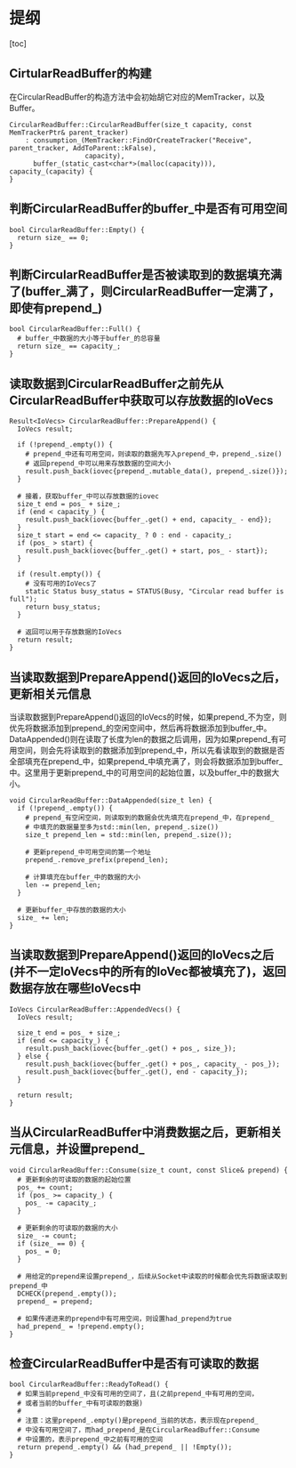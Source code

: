 # 提纲
[toc]

## CirtularReadBuffer的构建
在CircularReadBuffer的构造方法中会初始胡它对应的MemTracker，以及Buffer。
```
CircularReadBuffer::CircularReadBuffer(size_t capacity, const MemTrackerPtr& parent_tracker)
    : consumption_(MemTracker::FindOrCreateTracker("Receive", parent_tracker, AddToParent::kFalse),
                   capacity),
      buffer_(static_cast<char*>(malloc(capacity))), capacity_(capacity) {
}
```

## 判断CircularReadBuffer的buffer_中是否有可用空间
```
bool CircularReadBuffer::Empty() {
  return size_ == 0;
}
```

## 判断CircularReadBuffer是否被读取到的数据填充满了(buffer_满了，则CircularReadBuffer一定满了，即使有prepend_)
```
bool CircularReadBuffer::Full() {
  # buffer_中数据的大小等于buffer_的总容量
  return size_ == capacity_;
}
```

## 读取数据到CircularReadBuffer之前先从CircularReadBuffer中获取可以存放数据的IoVecs
```
Result<IoVecs> CircularReadBuffer::PrepareAppend() {
  IoVecs result;

  if (!prepend_.empty()) {
    # prepend_中还有可用空间，则读取的数据先写入prepend_中，prepend_.size()
    # 返回prepend_中可以用来存放数据的空间大小
    result.push_back(iovec{prepend_.mutable_data(), prepend_.size()});
  }

  # 接着，获取buffer_中可以存放数据的iovec
  size_t end = pos_ + size_;
  if (end < capacity_) {
    result.push_back(iovec{buffer_.get() + end, capacity_ - end});
  }
  size_t start = end <= capacity_ ? 0 : end - capacity_;
  if (pos_ > start) {
    result.push_back(iovec{buffer_.get() + start, pos_ - start});
  }

  if (result.empty()) {
    # 没有可用的IoVecs了
    static Status busy_status = STATUS(Busy, "Circular read buffer is full");
    return busy_status;
  }

  # 返回可以用于存放数据的IoVecs
  return result;
}
```

## 当读取数据到PrepareAppend()返回的IoVecs之后，更新相关元信息
当读取数据到PrepareAppend()返回的IoVecs的时候，如果prepend_不为空，则优先将数据添加到prepend_的空闲空间中，然后再将数据添加到buffer_中。DataAppended()则在读取了长度为len的数据之后调用，因为如果prepend_有可用空间，则会先将读取到的数据添加到prepend_中，所以先看读取到的数据是否全部填充在prepend_中，如果prepend_中填充满了，则会将数据添加到buffer_中。这里用于更新prepend_中的可用空间的起始位置，以及buffer_中的数据大小。
```
void CircularReadBuffer::DataAppended(size_t len) {
  if (!prepend_.empty()) {
    # prepend_有空闲空间，则读取到的数据会优先填充在prepend_中，在prepend_
    # 中填充的数据量至多为std::min(len, prepend_.size())
    size_t prepend_len = std::min(len, prepend_.size());
    
    # 更新prepend_中可用空间的第一个地址
    prepend_.remove_prefix(prepend_len);
    
    # 计算填充在buffer_中的数据的大小
    len -= prepend_len;
  }
  
  # 更新buffer_中存放的数据的大小
  size_ += len;
}
```

## 当读取数据到PrepareAppend()返回的IoVecs之后(并不一定IoVecs中的所有的IoVec都被填充了)，返回数据存放在哪些IoVecs中
```
IoVecs CircularReadBuffer::AppendedVecs() {
  IoVecs result;

  size_t end = pos_ + size_;
  if (end <= capacity_) {
    result.push_back(iovec{buffer_.get() + pos_, size_});
  } else {
    result.push_back(iovec{buffer_.get() + pos_, capacity_ - pos_});
    result.push_back(iovec{buffer_.get(), end - capacity_});
  }

  return result;
}
```

## 当从CircularReadBuffer中消费数据之后，更新相关元信息，并设置prepend_
```
void CircularReadBuffer::Consume(size_t count, const Slice& prepend) {
  # 更新剩余的可读取的数据的起始位置
  pos_ += count;
  if (pos_ >= capacity_) {
    pos_ -= capacity_;
  }
  
  # 更新剩余的可读取的数据的大小
  size_ -= count;
  if (size_ == 0) {
    pos_ = 0;
  }
  
  # 用给定的prepend来设置prepend_，后续从Socket中读取的时候都会优先将数据读取到prepend_中
  DCHECK(prepend_.empty());
  prepend_ = prepend;
  
  # 如果传递进来的prepend中有可用空间，则设置had_prepend为true
  had_prepend_ = !prepend.empty();
}
```

## 检查CircularReadBuffer中是否有可读取的数据
```
bool CircularReadBuffer::ReadyToRead() {
  # 如果当前prepend_中没有可用的空间了，且(之前prepend_中有可用的空间，
  # 或者当前的buffer_中有可读取的数据)
  #
  # 注意：这里prepend_.empty()是prepend_当前的状态，表示现在prepend_
  # 中没有可用空间了，而had_prepend_是在CircularReadBuffer::Consume
  # 中设置的，表示prepend_中之前有可用的空间
  return prepend_.empty() && (had_prepend_ || !Empty());
}
```





